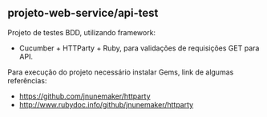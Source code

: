 ## projeto-web-service/api-test


Projeto de testes BDD, utilizando framework:
- Cucumber + HTTParty + Ruby, para validações de requisições GET para API.

Para execução do projeto necessário instalar Gems, link de algumas referências:

- https://github.com/jnunemaker/httparty
- http://www.rubydoc.info/github/jnunemaker/httparty